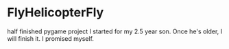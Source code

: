 # FlyHelicopterFly 

half finished pygame project I started for my 2.5 year son. Once he's older, I will finish it. I promised myself.
